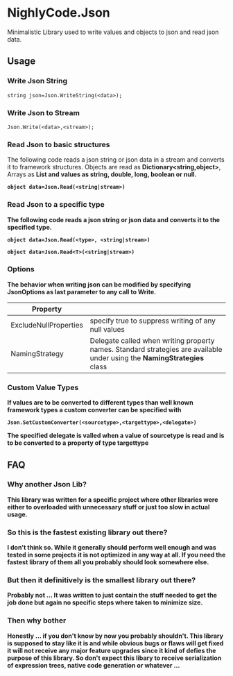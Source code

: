 # NighlyCode.Json

Minimalistic Library used to write values and objects to json and read json data.

## Usage

### Write Json String

```
string json=Json.WriteString(<data>);
```

### Write Json to Stream

```
Json.Write(<data>,<stream>);
```

### Read Json to basic structures
The following code reads a json string or json data in a stream and converts it to framework structures.
Objects are read as **Dictionary<string,object>**, Arrays as **List<object>** and values as string, double, long, boolean or null.

```
object data=Json.Read(<string|stream>)
```

### Read Json to a specific type
The following code reads a json string or json data and converts it to the specified type.

```
object data=Json.Read(<type>, <string|stream>)
```
```
object data=Json.Read<T>(<string|stream>)
```

### Options
The behavior when writing json can be modified by specifying **JsonOptions** as last parameter to any call to **Write**.

|Property||
|-|-|
|ExcludeNullProperties|specify true to suppress writing of any null values|
|NamingStrategy|Delegate called when writing property names. Standard strategies are available under using the **NamingStrategies** class|

### Custom Value Types
If values are to be converted to different types than well known framework types a custom converter can be specified with

```
Json.SetCustomConverter(<sourcetype>,<targettype>,<delegate>)
```

The specified delegate is valled when a value of **sourcetype** is read and is to be converted to a property of type **targettype**

## FAQ

### Why another Json Lib?

This library was written for a specific project where other libraries were either to overloaded with unnecessary stuff
or just too slow in actual usage.

### So this is the fastest existing library out there?

I don't think so.
While it generally should perform well enough and was tested in some projects it is not optimized in any way at all.
If you need the fastest library of them all you probably should look somewhere else.

### But then it definitively is the smallest library out there?

Probably not ... It was written to just contain the stuff needed to get the job done but again no specific steps where taken
to minimize size.

### Then why bother

Honestly ... if you don't know by now you probably shouldn't. This library is supposed to stay like it is and while obvious bugs or flaws will get fixed
it will not receive any major feature upgrades since it kind of defies the purpose of this library. So don't expect this libary to receive
serialization of expression trees, native code generation or whatever ...
